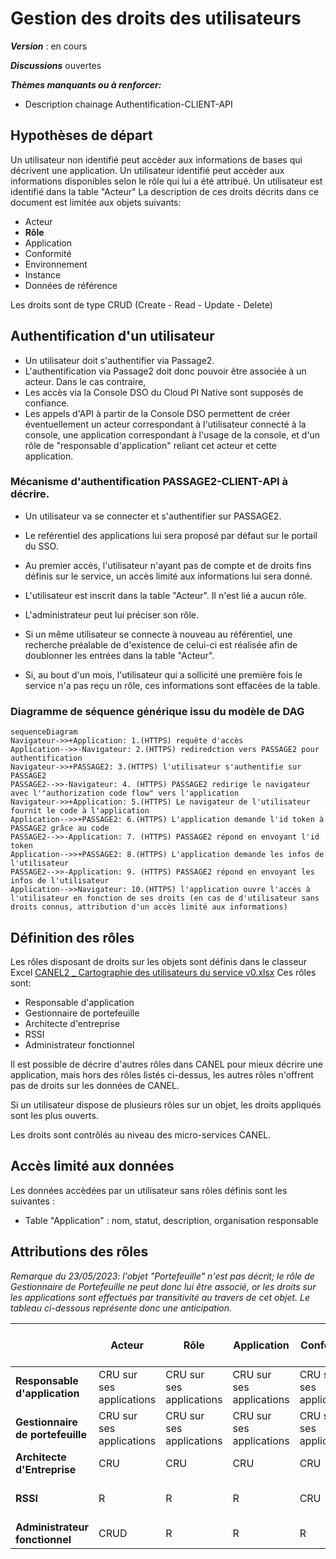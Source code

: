 # Gestion des droits des utilisateurs

**_Version_** : en cours

**_Discussions_** ouvertes

**_Thèmes manquants ou à renforcer:_**
- Description chainage Authentification-CLIENT-API

## Hypothèses de départ
Un utilisateur non identifié peut accèder aux informations de bases qui décrivent une application.
Un utilisateur identifié peut accèder aux informations disponibles selon le rôle qui lui a été attribué. 
Un utilisateur est identifié dans la table "Acteur"
La description de ces droits décrits dans ce document est limitée aux objets suivants:
- Acteur
- **Rôle**
- Application
- Conformité
- Environnement
- Instance
- Données de référence

Les droits sont de type CRUD (Create - Read - Update - Delete)

## Authentification d'un utilisateur
- Un utilisateur doit s'authentifier via Passage2.
- L'authentification via Passage2 doit donc pouvoir être associée à un acteur. Dans le cas contraire, 
- Les accès via la Console DSO du Cloud PI Native sont supposés de confiance.
- Les appels d'API à partir de la Console DSO permettent de créer éventuellement un acteur correspondant à l'utilisateur connecté à la console, une application correspondant à l'usage de la console, et d'un rôle de "responsable d'application" reliant cet acteur et cette application.

### Mécanisme d'authentification PASSAGE2-CLIENT-API à décrire.
- Un utilisateur va se connecter et s'authentifier sur PASSAGE2.
- Le reférentiel des applications lui sera proposé par défaut sur le portail du SSO. 
- Au premier accès, l'utilisateur n'ayant pas de compte et de droits fins définis sur le service, un accès limité aux informations lui sera donné. 
- L'utilisateur est inscrit dans la table "Acteur". Il n'est lié a aucun rôle.
- L'administrateur peut lui préciser son rôle.
  
- Si un même utilisateur se connecte à nouveau au référentiel, une recherche préalable de d'existence de celui-ci est réalisée afin de doublonner les entrées dans la table "Acteur". 
- Si, au bout d'un mois, l'utilisateur qui a sollicité une première fois le service n'a pas reçu un rôle, ces informations sont effacées de la table.



### Diagramme de séquence générique issu du modèle de DAG

```mermaid
sequenceDiagram
Navigateur->>+Application: 1.(HTTPS) requête d'accès
Application-->>-Navigateur: 2.(HTTPS) rediredction vers PASSAGE2 pour authentification
Navigateur->>+PASSAGE2: 3.(HTTPS) l'utilisateur s'authentifie sur PASSAGE2
PASSAGE2-->>-Navigateur: 4. (HTTPS) PASSAGE2 redirige le navigateur avec l'"authorization code flow" vers l'application
Navigateur->>+Application: 5.(HTTPS) Le navigateur de l'utilisateur fournit le code à l'application
Application-->>+PASSAGE2: 6.(HTTPS) L'application demande l'id token à PASSAGE2 grâce au code
PASSAGE2-->>-Application: 7. (HTTPS) PASSAGE2 répond en envoyant l'id token
Application-->>+PASSAGE2: 8.(HTTPS) L'application demande les infos de l'utilisateur
PASSAGE2-->>-Application: 9. (HTTPS) PASSAGE2 répond en envoyant les infos de l'utilisateur
Application-->>Navigateur: 10.(HTTPS) l'application ouvre l'accès à l'utilisateur en fonction de ses droits (en cas de d'utilisateur sans droits connus, attribution d'un accès limité aux informations)
```

## Définition des rôles 

Les rôles disposant de droits sur les objets sont définis dans le classeur Excel [CANEL2 _ Cartographie des utilisateurs du service v0.xlsx](https://resana.numerique.gouv.fr/public/perimetre/consulter/91576?information=7329509)
Ces rôles sont:
- Responsable d'application
- Gestionnaire de portefeuille
- Architecte d'entreprise
- RSSI
- Administrateur fonctionnel

Il est possible de décrire d'autres rôles dans CANEL pour mieux décrire une application, mais hors des rôles listés ci-dessus, les autres rôles n'offrent pas de droits sur les données de CANEL.

Si un utilisateur dispose de plusieurs rôles sur un objet, les droits appliqués sont les plus ouverts.

Les droits sont contrôlés au niveau des micro-services CANEL.

## Accès limité aux données 
Les données accèdées par un utilisateur sans rôles définis sont les suivantes : 
- Table "Application" : nom, statut, description, organisation responsable

## Attributions des rôles

_Remarque du 23/05/2023: l'objet "Portefeuille" n'est pas décrit; le rôle de Gestionnaire de Portefeuille ne peut donc lui être associé, or les droits sur les applications sont effectués par transitivité au travers de cet objet. Le tableau ci-dessous représente donc une anticipation._

|                              | Acteur |  Rôle  | Application | Conformité | Environnement | Instance | Données de référence |
|------------------------------|--------|--------|-------------|------------|---------------|----------|----------------------|
|  **Responsable d'application**   | CRU sur ses applications | CRU sur ses applications | CRU sur ses applications | CRU sur ses applications |     R         | CRU sur ses applications |         R            |
| **Gestionnaire de portefeuille** | CRU sur ses applications | CRU sur ses applications | CRU sur ses applications | CRU sur ses applications |     R         | CRU sur ses applications |         R            |
|   **Architecte d'Entreprise**    |  CRU   |  CRU   |     CRU     |    CRU     |    CRU        |   CRU    |         R            |
|            **RSSI**              |   R    |   R    |      R      |    CRU     |     R         |    R     | R + CRU sur Conformité |
|  **Administrateur fonctionnel**  |  CRUD   |   R    |      R      |     R      |     R         |    R     |        CRUD          |
